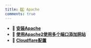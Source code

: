```yaml
---
title: 5️⃣ Apache
comments: true
---
```


<div class="grid cards" markdown>

- 🎉 [__安装Apache__](./A.md)
- 🎄 [__使用Apache2使用多个端口添加网站__](./B.md)
- 🦚 [__Cloudflare配置__](./C.md)

</div>